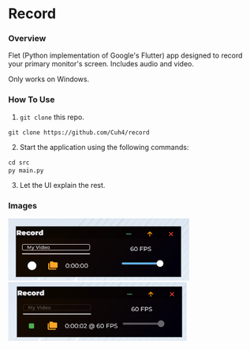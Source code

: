 # Record

### **Overview**
Flet (Python implementation of Google's Flutter) app designed to record your primary monitor's screen. Includes audio and video.

Only works on Windows.

### **How To Use**
1) `git clone` this repo.
```
git clone https://github.com/Cuh4/record
```

2) Start the application using the following commands:
```
cd src
py main.py
```

3) Let the UI explain the rest.

### **Images**
![Idle UI](imgs/idle.png)
![Recording UI](imgs/recording.png)